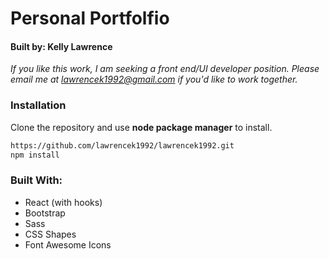 # Personal Portfolfio

#### Built by: Kelly Lawrence
_If you like this work, I am seeking a front end/UI developer position. Please email me at lawrencek1992@gmail.com if you'd like to work together._

### Installation

Clone the repository and use **node package manager** to install. 

```bash
https://github.com/lawrencek1992/lawrencek1992.git
npm install
```

### Built With:

* React (with hooks)
* Bootstrap
* Sass
* CSS Shapes
* Font Awesome Icons
